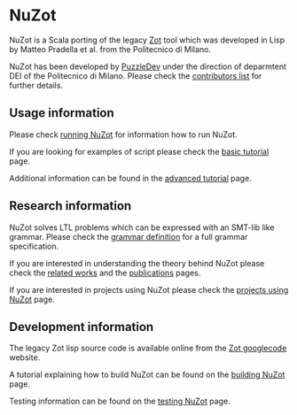 NuZot
=====

NuZot is a Scala porting of the legacy [Zot](http://home.dei.polimi.it/pradella/Zot/index.html) tool which was developed in Lisp by Matteo Pradella et al. from the Politecnico di Milano.

NuZot has been developed by [PuzzleDev](www.puzzledev.com) under the direction of deparmtent DEI of the Politecnico di Milano. Please check the [contributors list](https://github.com/PuzzleDev/NuZot/wiki/Contributors) for further details.

## Usage information

Please check [running NuZot](https://github.com/PuzzleDev/NuZot/wiki/Running-NuZot) for information how to run NuZot.

If you are looking for examples of script please check the [basic tutorial](https://github.com/PuzzleDev/NuZot/wiki/Basic-tutorial) page.

Additional information can be found in the [advanced tutorial](https://github.com/PuzzleDev/NuZot/wiki/Advanced-tutorial) page.

## Research information

NuZot solves LTL problems which can be expressed with an SMT-lib like grammar. Please check the [grammar definition](https://github.com/PuzzleDev/NuZot/wiki/NuZot-Grammar) for a full grammar specification.

If you are interested in understanding the theory behind NuZot please check the [related works](https://github.com/PuzzleDev/NuZot/wiki/Related-works) and the [publications](https://github.com/PuzzleDev/NuZot/wiki/Publications) pages.

If you are interested in projects using NuZot please check the [projects using NuZot](https://github.com/PuzzleDev/NuZot/wiki/Projects-using-NuZot) page.

## Development information

The legacy Zot lisp source code is available online from the [Zot googlecode](https://code.google.com/p/zot/) website.

A tutorial explaining how to build NuZot can be found on the [building NuZot](https://github.com/PuzzleDev/NuZot/wiki/Building-NuZot) page.

Testing information can be found on the [testing NuZot](https://github.com/PuzzleDev/NuZot/wiki/Testing-NuZot) page.

